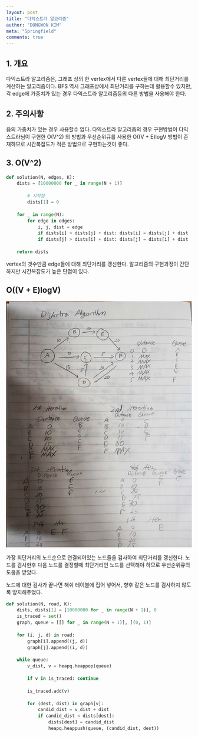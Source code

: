 ```yaml
---
layout: post
title: "다익스트라 알고리즘"
author: "DONGWON KIM"
meta: "Springfield"
comments: true
---
```


## 1. 개요
다익스트라 알고리즘은, 그래프 상의 한 vertex에서 다른 vertex들에 대해 최단거리를 계산하는 알고리즘이다. BFS 역시 그래프상에서 최단거리를 구하는데 활용할수 있지만, 각 edge에 가중치가 있는 경우 다익스트라 알고리즘등의 다른 방법을 사용해야 한다.

## 2. 주의사항
음의 가중치가 있는 경우 사용할수 없다. 다익스트라 알고리즘의 경우 구현방법이 다익스트라님이 구현한 O(V^2) 의 방법과 우선순위큐를 사용한 O((V + E)logV 방법이 존재하므로 시간복잡도가 적은 방법으로 구현하는것이 좋다.

## 3. O(V^2)
```python
def solution(N, edges, K):
    dists = [10000000 for _ in range(N + 1)]
    
		# 시작점
		dists[1] = 0
    
    for _ in range(N):
        for edge in edges:
            i, j, dist = edge
            if dists[i] > dists[j] + dist: dists[i] = dists[j] + dist
            if dists[j] > dists[i] + dist: dists[j] = dists[i] + dist
   
    return dists
```
vertex의 갯수만큼 edge들에 대해 최단거리를 갱신한다. 알고리즘의 구현과정이 간단하지만 시간복잡도가 높은 단점이 있다.

## O((V + E)logV)

![2021_12_28 18_07 Office Lens.jpg](/Algorithm/imgs/2021-12-30-dijkstra/1.jpg)

가장 최단거리의 노드순으로 연결되어있는 노드들을 검사하여 최단거리를 갱신한다. 노드를 검사한후 다음 노드를 결정할때 최단거리인 노드를 선택해야 하므로 우선순위큐의 도움을 받았다.

노드에 대한 검사가 끝나면 해쉬 테이블에 집어 넣어서, 향후 같은 노드를 검사하지 않도록 방지해주었다.

```python
def solution(N, road, K):
    dists, dists[1] = [10000000 for _ in range(N + 1)], 0
    is_traced = set()
    graph, queue = [[] for _ in range(N + 1)], [(0, 1)]
    
    for (i, j, d) in road:
        graph[i].append((j, d))
        graph[j].append((i, d))

    while queue:
        v_dist, v = heapq.heappop(queue)

        if v in is_traced: continue
            
        is_traced.add(v)

        for (dest, dist) in graph[v]:
            candid_dist = v_dist + dist
            if candid_dist < dists[dest]:
                dists[dest] = candid_dist
                heapq.heappush(queue, (candid_dist, dest))
```
